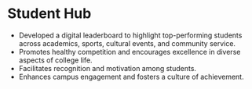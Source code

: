 # Student Hub
-	Developed a digital leaderboard to highlight top-performing students across academics, sports, cultural events, and community service.
-	Promotes healthy competition and encourages excellence in diverse aspects of college life.
-	Facilitates recognition and motivation among students.
-	Enhances campus engagement and fosters a culture of achievement.
